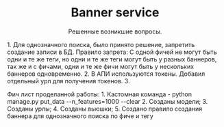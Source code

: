 
<h1 align="center">Banner service</h1>

<p align="center">
  Решенные возникшие вопросы.
</p>
<p>
  1. Для однозначного поиска, было принято решение, запретить создание записи в БД. Правило запрета: 
  С одной фичей не могут быть одни и те же теги, но одни и те же теги могут быть у разных баннеров, так же и с фичами, одни и те же фичи могут быть у нескольких баннеров одновременно.
  2. В АПИ используются токены. Добавил отдельный урл для получения токенов.
  3. 
</p>
<p>
  Фич лист проделанной работы:
    1. Кастомная команда - 
    python manage.py put_data --n_features=1000 --clear
    2. Созданы модели;
    3. Созданы урлы;
    4. Созданы вьюшки;
    5. Создано правило создания баннера для однозначного поиска по фиче и тегу
</p>

